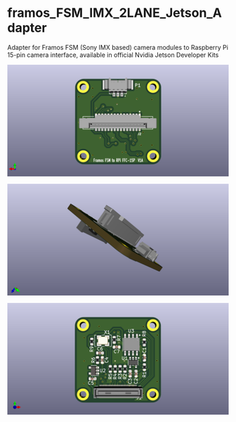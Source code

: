 # framos_FSM_IMX_2LANE_Jetson_Adapter

Adapter for Framos FSM (Sony IMX based) camera modules to Raspberry Pi 15-pin camera interface, available in official Nvidia Jetson Developer Kits  

![Alt text](https://github.com/l4es/framos_FSM_IMX_2LANE_Jetson_Adapter/blob/master/Doc/framos_FSM_IMX_2LANE_Jetson_Adapter_V1A_TOP.png)

![Alt text](https://github.com/l4es/framos_FSM_IMX_2LANE_Jetson_Adapter/blob/master/Doc/framos_FSM_IMX_2LANE_Jetson_Adapter_V1A_SIDE.png)

![Alt text](https://github.com/l4es/framos_FSM_IMX_2LANE_Jetson_Adapter/blob/master/Doc/framos_FSM_IMX_2LANE_Jetson_Adapter_V1A_BACK.png)
